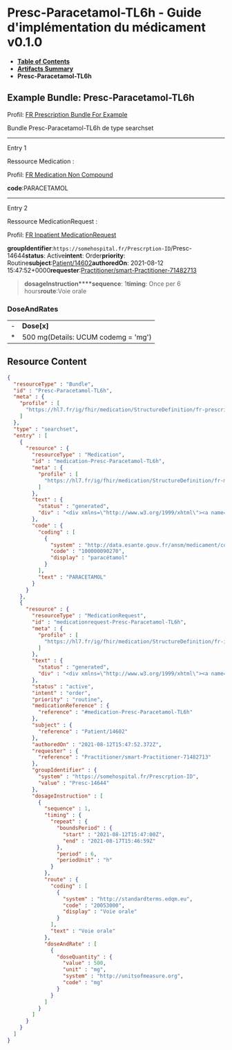 # Presc-Paracetamol-TL6h - Guide d'implémentation du médicament v0.1.0

* [**Table of Contents**](toc.md)
* [**Artifacts Summary**](artifacts.md)
* **Presc-Paracetamol-TL6h**

## Example Bundle: Presc-Paracetamol-TL6h

Profil: [FR Prescription Bundle For Example](StructureDefinition-fr-prescription-bundle-for-example.md)

Bundle Presc-Paracetamol-TL6h de type searchset

-------

Entry 1

Ressource Medication :

> 

Profil: [FR Medication Non Compound](StructureDefinition-fr-medication-noncompound.md)

**code**:PARACETAMOL

-------

Entry 2

Ressource MedicationRequest :

> 

Profil: [FR Inpatient MedicationRequest](StructureDefinition-fr-inpatient-medicationrequest.md)

**groupIdentifier**:`https://somehospital.fr/Prescrption-ID`/Presc-14644**status**: Active**intent**: Order**priority**: Routine**subject**:[Patient/14602](Patient/14602)**authoredOn**: 2021-08-12 15:47:52+0000**requester**:[Practitioner/smart-Practitioner-71482713](Practitioner/smart-Practitioner-71482713)
> **dosageInstruction****sequence**: 1**timing**: Once per 6 hours**route**:Voie orale

### DoseAndRates

| | |
| :--- | :--- |
| - | **Dose[x]** |
| * | 500 mg(Details: UCUM codemg = 'mg') |





## Resource Content

```json
{
  "resourceType" : "Bundle",
  "id" : "Presc-Paracetamol-TL6h",
  "meta" : {
    "profile" : [
      "https://hl7.fr/ig/fhir/medication/StructureDefinition/fr-prescription-bundle-for-example"
    ]
  },
  "type" : "searchset",
  "entry" : [
    {
      "resource" : {
        "resourceType" : "Medication",
        "id" : "medication-Presc-Paracetamol-TL6h",
        "meta" : {
          "profile" : [
            "https://hl7.fr/ig/fhir/medication/StructureDefinition/fr-medication-noncompound"
          ]
        },
        "text" : {
          "status" : "generated",
          "div" : "<div xmlns=\"http://www.w3.org/1999/xhtml\"><a name=\"Medication_medication-Presc-Paracetamol-TL6h\"> </a><p class=\"res-header-id\"><b>Narratif généré : Médication medication-Presc-Paracetamol-TL6h</b></p><a name=\"medication-Presc-Paracetamol-TL6h\"> </a><a name=\"hcmedication-Presc-Paracetamol-TL6h\"> </a><div style=\"display: inline-block; background-color: #d9e0e7; padding: 6px; margin: 4px; border: 1px solid #8da1b4; border-radius: 5px; line-height: 60%\"><p style=\"margin-bottom: 0px\"/><p style=\"margin-bottom: 0px\">Profil: <a href=\"StructureDefinition-fr-medication-noncompound.html\">FR Medication Non Compound</a></p></div><p><b>code</b>: <span title=\"Codes:{http://data.esante.gouv.fr/ansm/medicament/codeSMS 100000090270}\">PARACETAMOL</span></p></div>"
        },
        "code" : {
          "coding" : [
            {
              "system" : "http://data.esante.gouv.fr/ansm/medicament/codeSMS",
              "code" : "100000090270",
              "display" : "paracétamol"
            }
          ],
          "text" : "PARACETAMOL"
        }
      }
    },
    {
      "resource" : {
        "resourceType" : "MedicationRequest",
        "id" : "medicationrequest-Presc-Paracetamol-TL6h",
        "meta" : {
          "profile" : [
            "https://hl7.fr/ig/fhir/medication/StructureDefinition/fr-inpatient-medicationrequest"
          ]
        },
        "text" : {
          "status" : "generated",
          "div" : "<div xmlns=\"http://www.w3.org/1999/xhtml\"><a name=\"MedicationRequest_medicationrequest-Presc-Paracetamol-TL6h\"> </a><p class=\"res-header-id\"><b>Narratif généré : PrescriptionMédicamenteuseTODO medicationrequest-Presc-Paracetamol-TL6h</b></p><a name=\"medicationrequest-Presc-Paracetamol-TL6h\"> </a><a name=\"hcmedicationrequest-Presc-Paracetamol-TL6h\"> </a><div style=\"display: inline-block; background-color: #d9e0e7; padding: 6px; margin: 4px; border: 1px solid #8da1b4; border-radius: 5px; line-height: 60%\"><p style=\"margin-bottom: 0px\"/><p style=\"margin-bottom: 0px\">Profil: <a href=\"StructureDefinition-fr-inpatient-medicationrequest.html\">FR Inpatient MedicationRequest</a></p></div><p><b>status</b>: Active</p><p><b>intent</b>: Order</p><p><b>priority</b>: Routine</p><p><b>medication</b>: <code>#medication-Presc-Paracetamol-TL6h</code></p><p><b>subject</b>: <a href=\"Patient/14602\">Patient/14602</a></p><p><b>authoredOn</b>: 2021-08-12 15:47:52+0000</p><p><b>requester</b>: <a href=\"Practitioner/smart-Practitioner-71482713\">Practitioner/smart-Practitioner-71482713</a></p><p><b>groupIdentifier</b>: <code>https://somehospital.fr/Prescrption-ID</code>/Presc-14644</p><blockquote><p><b>dosageInstruction</b></p><p><b>sequence</b>: 1</p><p><b>timing</b>: Once per 6 hours</p><p><b>route</b>: <span title=\"Codes:{http://standardterms.edqm.eu 20053000}\">Voie orale</span></p><h3>DoseAndRates</h3><table class=\"grid\"><tr><td style=\"display: none\">-</td><td><b>Dose[x]</b></td></tr><tr><td style=\"display: none\">*</td><td>500 mg<span style=\"background: LightGoldenRodYellow\"> (Details: UCUM  codemg = 'mg')</span></td></tr></table></blockquote></div>"
        },
        "status" : "active",
        "intent" : "order",
        "priority" : "routine",
        "medicationReference" : {
          "reference" : "#medication-Presc-Paracetamol-TL6h"
        },
        "subject" : {
          "reference" : "Patient/14602"
        },
        "authoredOn" : "2021-08-12T15:47:52.372Z",
        "requester" : {
          "reference" : "Practitioner/smart-Practitioner-71482713"
        },
        "groupIdentifier" : {
          "system" : "https://somehospital.fr/Prescrption-ID",
          "value" : "Presc-14644"
        },
        "dosageInstruction" : [
          {
            "sequence" : 1,
            "timing" : {
              "repeat" : {
                "boundsPeriod" : {
                  "start" : "2021-08-12T15:47:00Z",
                  "end" : "2021-08-17T15:46:59Z"
                },
                "period" : 6,
                "periodUnit" : "h"
              }
            },
            "route" : {
              "coding" : [
                {
                  "system" : "http://standardterms.edqm.eu",
                  "code" : "20053000",
                  "display" : "Voie orale"
                }
              ],
              "text" : "Voie orale"
            },
            "doseAndRate" : [
              {
                "doseQuantity" : {
                  "value" : 500,
                  "unit" : "mg",
                  "system" : "http://unitsofmeasure.org",
                  "code" : "mg"
                }
              }
            ]
          }
        ]
      }
    }
  ]
}

```
